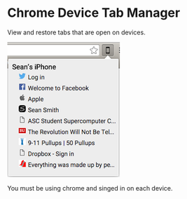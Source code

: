 # Chrome Device Tab Manager

View and restore tabs that are open on devices.

![In Action](example.png)

You must be using chrome and singed in on each device.